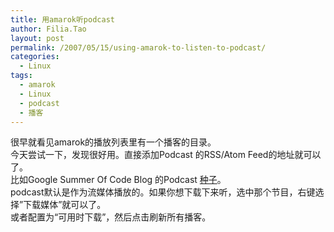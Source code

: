```yaml
---
title: 用amarok听podcast
author: Filia.Tao
layout: post
permalink: /2007/05/15/using-amarok-to-listen-to-podcast/
categories:
  - Linux
tags:
  - amarok
  - Linux
  - podcast
  - 播客
---
```

很早就看见amarok的播放列表里有一个播客的目录。  
今天尝试一下，发现很好用。直接添加Podcast 的RSS/Atom Feed的地址就可以了。  
比如Google Summer Of Code Blog 的Podcast <a href="http://googlesummerofcode.blogspot.com/atom.xml" title="google summer of code blog feed" target="_blank">种子</a>。  
podcast默认是作为流媒体播放的。如果你想下载下来听，选中那个节目，右键选择”下载媒体”就可以了。  
或者配置为“可用时下载”，然后点击刷新所有播客。